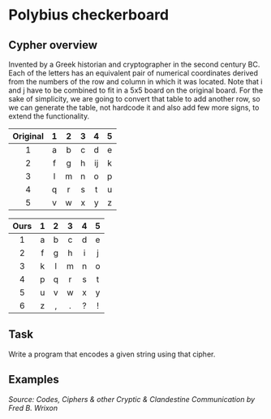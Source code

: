 # Polybius checkerboard

## Cypher overview

Invented by a Greek historian and cryptographer in the second century BC.
Each of the letters has an equivalent pair of numerical coordinates derived from the numbers of the row and column in which it was located.
Note that i and j have to be combined to fit in a 5x5 board on the original board. For the sake of simplicity, we are going to convert that table to add another row, so we can generate the table, not hardcode it and also add few more signs, to extend the functionality.

| Original |  1  |  2  |  3  |  4  |  5  |
| :------: | :-: | :-: | :-: | :-: | :-: |
|    1     |  a  |  b  |  c  |  d  |  e  |
|    2     |  f  |  g  |  h  | ij  |  k  |
|    3     |  l  |  m  |  n  |  o  |  p  |
|    4     |  q  |  r  |  s  |  t  |  u  |
|    5     |  v  |  w  |  x  |  y  |  z  |

| Ours |  1  |  2  |  3  |  4  |  5  |
| :--: | :-: | :-: | :-: | :-: | :-: |
|  1   |  a  |  b  |  c  |  d  |  e  |
|  2   |  f  |  g  |  h  |  i  |  j  |
|  3   |  k  |  l  |  m  |  n  |  o  |
|  4   |  p  |  q  |  r  |  s  |  t  |
|  5   |  u  |  v  |  w  |  x  |  y  |
|  6   |  z  |  ,  |  .  |  ?  |  !  |

## Task

Write a program that encodes a given string using that cipher.

## Examples

_Source: Codes, Ciphers & other Cryptic & Clandestine Communication by Fred B. Wrixon_
